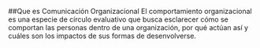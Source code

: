 ##Que es Comunicación Organizacional
El comportamiento organizacional es una especie de círculo evaluativo que busca esclarecer cómo se comportan las personas dentro de una organización, por qué actúan así y cuáles son los impactos de sus formas de desenvolverse.
